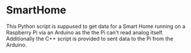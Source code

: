 # SmartHome
This Python script is suppused to get data for a Smart Home running on a Raspberry Pi via an Arduino as the the Pi can't read analog itself.
Additionally the C++ script is provided to sent data to the Pi from the Arduino.

